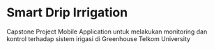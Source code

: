 # Smart Drip Irrigation

Capstone Project Mobile Application untuk melakukan monitoring dan kontrol terhadap sistem irigasi di Greenhouse Telkom University
